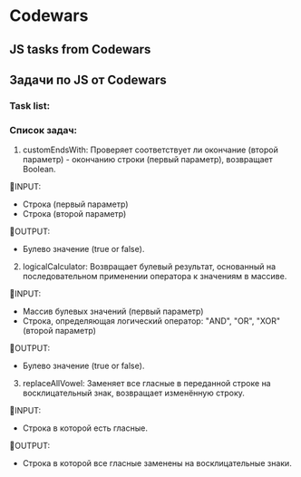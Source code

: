 
# Codewars

## JS tasks from Codewars
## Задачи по JS от Codewars

### Task list:
### Список задач:


1. customEndsWith:
Проверяет соответствует ли окончание (второй параметр) - окончанию строки (первый параметр), возвращает Boolean.

🔽INPUT:
- Строка (первый параметр)
- Строка (второй параметр)

🔼OUTPUT:
- Булево значение (true or false).


2. logicalCalculator:
Возвращает булевый результат, основанный на последовательном применении оператора к значениям в массиве.

🔽INPUT:
- Массив булевых значений (первый параметр)
- Строка, определяющая логический оператор: "AND", "OR", "XOR" (второй параметр)

🔼OUTPUT:
- Булево значение (true or false).

3. replaceAllVowel:
Заменяет все гласные в переданной строке на восклицательный знак, возвращает изменённую строку.

🔽INPUT:
- Строка в которой есть гласные.

🔼OUTPUT:
- Строка в которой все гласные заменены на восклицательные знаки.